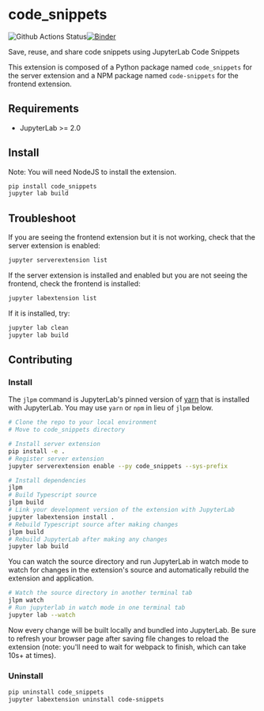 # code_snippets

![Github Actions Status](https://github.com/jupytercalpoly/project2.git/workflows/Build/badge.svg)[![Binder](https://mybinder.org/badge_logo.svg)](https://mybinder.org/v2/gh/jupytercalpoly/project2.git/master?urlpath=lab)

Save, reuse, and share code snippets using JupyterLab Code Snippets


This extension is composed of a Python package named `code_snippets`
for the server extension and a NPM package named `code-snippets`
for the frontend extension.


## Requirements

* JupyterLab >= 2.0

## Install

Note: You will need NodeJS to install the extension.

```bash
pip install code_snippets
jupyter lab build
```

## Troubleshoot

If you are seeing the frontend extension but it is not working, check
that the server extension is enabled:

```bash
jupyter serverextension list
```

If the server extension is installed and enabled but you are not seeing
the frontend, check the frontend is installed:

```bash
jupyter labextension list
```

If it is installed, try:

```bash
jupyter lab clean
jupyter lab build
```

## Contributing

### Install

The `jlpm` command is JupyterLab's pinned version of
[yarn](https://yarnpkg.com/) that is installed with JupyterLab. You may use
`yarn` or `npm` in lieu of `jlpm` below.

```bash
# Clone the repo to your local environment
# Move to code_snippets directory

# Install server extension
pip install -e .
# Register server extension
jupyter serverextension enable --py code_snippets --sys-prefix

# Install dependencies
jlpm
# Build Typescript source
jlpm build
# Link your development version of the extension with JupyterLab
jupyter labextension install .
# Rebuild Typescript source after making changes
jlpm build
# Rebuild JupyterLab after making any changes
jupyter lab build
```

You can watch the source directory and run JupyterLab in watch mode to watch for changes in the extension's source and automatically rebuild the extension and application.

```bash
# Watch the source directory in another terminal tab
jlpm watch
# Run jupyterlab in watch mode in one terminal tab
jupyter lab --watch
```

Now every change will be built locally and bundled into JupyterLab. Be sure to refresh your browser page after saving file changes to reload the extension (note: you'll need to wait for webpack to finish, which can take 10s+ at times).

### Uninstall

```bash
pip uninstall code_snippets
jupyter labextension uninstall code-snippets
```
